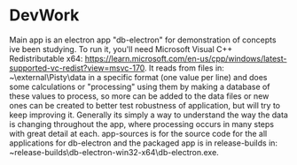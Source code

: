 # DevWork 
Main app is an electron app "db-electron" for demonstration of concepts ive been studying. To run it, you'll need Microsoft Visual C++ Redistributable x64: https://learn.microsoft.com/en-us/cpp/windows/latest-supported-vc-redist?view=msvc-170. It reads from files in: ~\external\Pisty\data in a specific format (one value per line) and does some calculations or "processing" using them by making a database of these values to process, so more can be added to the data files or new ones can be created to better test robustness of application, but will try to keep improving it. Generally its simply a way to understand the way the data is changing throughout the app, where processing occurs in many steps with great detail at each. app-sources is for the source code for the all applications for db-electron and the packaged app is in release-builds in: ~release-builds\db-electron-win32-x64\db-electron.exe.
